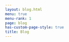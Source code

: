 ```yaml
---
layout: blog.html
menu: true
menu-rank: 1
page: blog
has-custom-page-style: true
title: Blog
---
```

